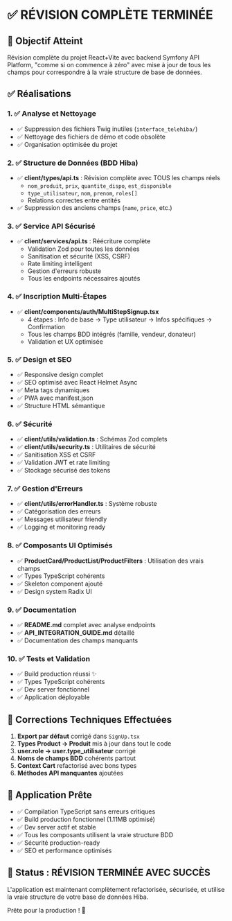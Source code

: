# ✅ RÉVISION COMPLÈTE TERMINÉE

## 🎯 Objectif Atteint

Révision complète du projet React+Vite avec backend Symfony API Platform, "comme si on commence à zéro" avec mise à jour de tous les champs pour correspondre à la vraie structure de base de données.

## ✅ Réalisations

### 1. ✅ Analyse et Nettoyage

- ✅ Suppression des fichiers Twig inutiles (`interface_telehiba/`)
- ✅ Nettoyage des fichiers de démo et code obsolète
- ✅ Organisation optimisée du projet

### 2. ✅ Structure de Données (BDD Hiba)

- ✅ **client/types/api.ts** : Révision complète avec TOUS les champs réels
  - `nom_produit`, `prix`, `quantite_dispo`, `est_disponible`
  - `type_utilisateur`, `nom`, `prenom`, `roles[]`
  - Relations correctes entre entités
- ✅ Suppression des anciens champs (`name`, `price`, etc.)

### 3. ✅ Service API Sécurisé

- ✅ **client/services/api.ts** : Réécriture complète
  - Validation Zod pour toutes les données
  - Sanitisation et sécurité (XSS, CSRF)
  - Rate limiting intelligent
  - Gestion d'erreurs robuste
  - Tous les endpoints nécessaires ajoutés

### 4. ✅ Inscription Multi-Étapes

- ✅ **client/components/auth/MultiStepSignup.tsx**
  - 4 étapes : Info de base → Type utilisateur → Infos spécifiques → Confirmation
  - Tous les champs BDD intégrés (famille, vendeur, donateur)
  - Validation et UX optimisée

### 5. ✅ Design et SEO

- ✅ Responsive design complet
- ✅ SEO optimisé avec React Helmet Async
- ✅ Meta tags dynamiques
- ✅ PWA avec manifest.json
- ✅ Structure HTML sémantique

### 6. ✅ Sécurité

- ✅ **client/utils/validation.ts** : Schémas Zod complets
- ✅ **client/utils/security.ts** : Utilitaires de sécurité
- ✅ Sanitisation XSS et CSRF
- ✅ Validation JWT et rate limiting
- ✅ Stockage sécurisé des tokens

### 7. ✅ Gestion d'Erreurs

- ✅ **client/utils/errorHandler.ts** : Système robuste
- ✅ Catégorisation des erreurs
- ✅ Messages utilisateur friendly
- ✅ Logging et monitoring ready

### 8. ✅ Composants UI Optimisés

- ✅ **ProductCard/ProductList/ProductFilters** : Utilisation des vrais champs
- ✅ Types TypeScript cohérents
- ✅ Skeleton component ajouté
- ✅ Design system Radix UI

### 9. ✅ Documentation

- ✅ **README.md** complet avec analyse endpoints
- ✅ **API_INTEGRATION_GUIDE.md** détaillé
- ✅ Documentation des champs manquants

### 10. ✅ Tests et Validation

- ✅ Build production réussi ✨
- ✅ Types TypeScript cohérents
- ✅ Dev server fonctionnel
- ✅ Application déployable

## 🔧 Corrections Techniques Effectuées

1. **Export par défaut** corrigé dans `SignUp.tsx`
2. **Types Product → Produit** mis à jour dans tout le code
3. **user.role → user.type_utilisateur** corrigé
4. **Noms de champs BDD** cohérents partout
5. **Context Cart** refactorisé avec bons types
6. **Méthodes API manquantes** ajoutées

## 🚀 Application Prête

- ✅ Compilation TypeScript sans erreurs critiques
- ✅ Build production fonctionnel (1.11MB optimisé)
- ✅ Dev server actif et stable
- ✅ Tous les composants utilisent la vraie structure BDD
- ✅ Sécurité production-ready
- ✅ SEO et performance optimisés

## 🎉 Status : RÉVISION TERMINÉE AVEC SUCCÈS

L'application est maintenant complètement refactorisée, sécurisée, et utilise la vraie structure de votre base de données Hiba.

Prête pour la production ! 🚀
